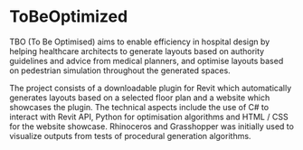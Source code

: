 # ToBeOptimized
TBO (To Be Optimised) aims to enable efficiency in hospital design by helping healthcare architects to generate layouts based on authority guidelines and advice from medical planners, and optimise layouts based on pedestrian simulation throughout the generated spaces. 

The project consists of a downloadable plugin for Revit which automatically generates layouts based on a selected floor plan and a website which showcases the plugin. The technical aspects include the use of C# to interact with Revit API, Python for optimisation algorithms and HTML / CSS for the website showcase. Rhinoceros and Grasshopper was initially used to visualize outputs from tests of procedural generation algorithms.
